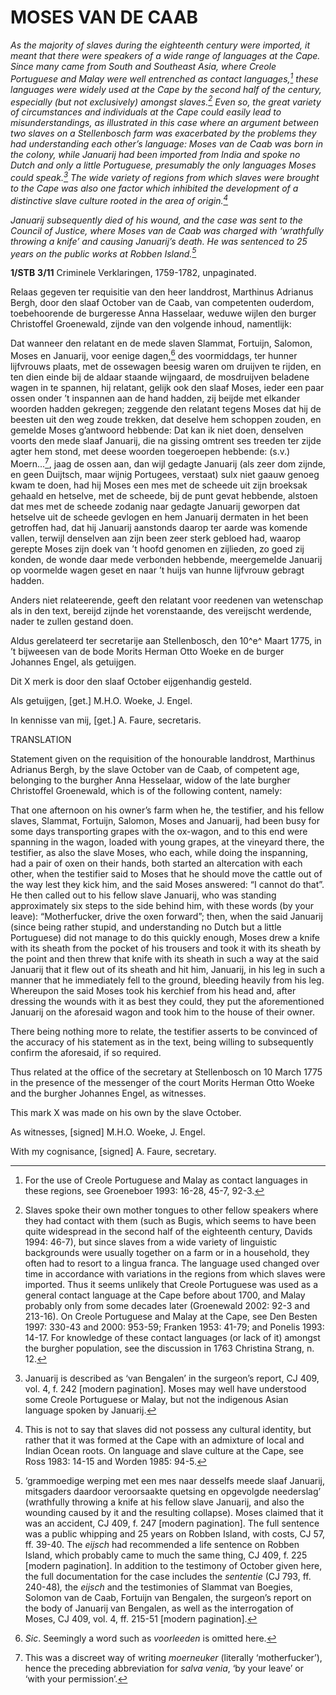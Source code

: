 # MOSES VAN DE CAAB

*As the majority of slaves during the eighteenth century were imported, it meant that there were speakers of a wide range of languages at the Cape. Since many came from South and Southeast Asia, where Creole Portuguese and Malay were well entrenched as contact languages,[^1] these languages were widely used at the Cape by the second half of the century, especially (but not exclusively) amongst slaves.[^2] Even so, the great variety of circumstances and individuals at the Cape could easily lead to misunderstandings, as illustrated in this case where an argument between two slaves on a Stellenbosch farm was exacerbated by the problems they had understanding each other’s language: Moses van de Caab was born in the colony, while Januarij had been imported from India and spoke no Dutch and only a little Portuguese, presumably the only languages Moses could speak.[^3] The wide variety of regions from which slaves were brought to the Cape was also one factor which inhibited the development of a distinctive slave culture rooted in the area of origin.[^4]*

*Januarij subsequently died of his wound, and the case was sent to the Council of Justice, where Moses van de Caab was charged with ‘wrathfully throwing a knife’ and causing Januarij’s death. He was sentenced to 25 years on the public works at Robben Island.[^5]*

**1/STB** **3/11** Criminele Verklaringen, 1759-1782, unpaginated.

Relaas gegeven ter requisitie van den heer landdrost, Marthinus Adrianus Bergh, door den slaaf October van de Caab, van competenten ouderdom, toebehoorende de burgeresse Anna Hasselaar, weduwe wijlen den burger Christoffel Groenewald, zijnde van den volgende inhoud, namentlijk:

Dat wanneer den relatant en de mede slaven Slammat, Fortuijn, Salomon, Moses en Januarij, voor eenige dagen,[^6] des voormiddags, ter hunner lijfvrouws plaats, met de ossewagen beesig waren om druijven te rijden, en ten dien einde bij de aldaar staande wijngaard, de mosdruijven beladene wagen in te spannen, hij relatant, gelijk ook den slaaf Moses, ieder een paar ossen onder ’t inspannen aan de hand hadden, zij beijde met elkander woorden hadden gekregen; zeggende den relatant tegens Moses dat hij de beesten uit den weg zoude trekken, dat deselve hem schoppen zouden, en gemelde Moses g’antwoord hebbende: Dat kan ik niet doen, denselven voorts den mede slaaf Januarij, die na gissing omtrent ses treeden ter zijde agter hem stond, met deese woorden toegeroepen hebbende: (s.v.) Moern...[^7], jaag de ossen aan, dan wijl gedagte Januarij (als zeer dom zijnde, en geen Duijtsch, maar wijnig Portugees, verstaat) sulx niet gaauw genoeg kwam te doen, had hij Moses een mes met de scheede uit zijn broeksak gehaald en hetselve, met de scheede, bij de punt gevat hebbende, alstoen dat mes met de scheede zodanig naar gedagte Januarij geworpen dat hetselve uit de scheede gevlogen en hem Januarij dermaten in het been getroffen had, dat hij Januarij aanstonds daarop ter aarde was komende vallen, terwijl denselven aan zijn been zeer sterk gebloed had, waarop gerepte Moses zijn doek van ’t hoofd genomen en zijlieden, zo goed zij konden, de wonde daar mede verbonden hebbende, meergemelde Januarij op voormelde wagen geset en naar ’t huijs van hunne lijfvrouw gebragt hadden.

Anders niet relateerende, geeft den relatant voor reedenen van wetenschap als in den text, bereijd zijnde het vorenstaande, des vereijscht werdende, nader te zullen gestand doen.

Aldus gerelateerd ter secretarije aan Stellenbosch, den 10^e^ Maart 1775, in ’t bijweesen van de bode Morits Herman Otto Woeke en de burger Johannes Engel, als getuijgen.

Dit X merk is door den slaaf October eijgenhandig gesteld.

Als getuijgen, \[get.\] M.H.O. Woeke, J. Engel.

In kennisse van mij, \[get.\] A. Faure, secretaris.

TRANSLATION

Statement given on the requisition of the honourable landdrost, Marthinus Adrianus Bergh, by the slave October van de Caab, of competent age, belonging to the burgher Anna Hesselaar, widow of the late burgher Christoffel Groenewald, which is of the following content, namely:

That one afternoon on his owner’s farm when he, the testifier, and his fellow slaves, Slammat, Fortuijn, Salomon, Moses and Januarij, had been busy for some days transporting grapes with the ox-wagon, and to this end were spanning in the wagon, loaded with young grapes, at the vineyard there, the testifier, as also the slave Moses, who each, while doing the inspanning, had a pair of oxen on their hands, both started an altercation with each other, when the testifier said to Moses that he should move the cattle out of the way lest they kick him, and the said Moses answered: “I cannot do that”. He then called out to his fellow slave Januarij, who was standing approximately six steps to the side behind him, with these words (by your leave): “Motherfucker, drive the oxen forward”; then, when the said Januarij (since being rather stupid, and understanding no Dutch but a little Portuguese) did not manage to do this quickly enough, Moses drew a knife with its sheath from the pocket of his trousers and took it with its sheath by the point and then threw that knife with its sheath in such a way at the said Januarij that it flew out of its sheath and hit him, Januarij, in his leg in such a manner that he immediately fell to the ground, bleeding heavily from his leg. Whereupon the said Moses took his kerchief from his head and, after dressing the wounds with it as best they could, they put the aforementioned Januarij on the aforesaid wagon and took him to the house of their owner.

There being nothing more to relate, the testifier asserts to be convinced of the accuracy of his statement as in the text, being willing to subsequently confirm the aforesaid, if so required.

Thus related at the office of the secretary at Stellenbosch on 10 March 1775 in the presence of the messenger of the court Morits Herman Otto Woeke and the burgher Johannes Engel, as witnesses.

This mark X was made on his own by the slave October.

As witnesses, \[signed\] M.H.O. Woeke, J. Engel.

With my cognisance, \[signed\] A. Faure, secretary.

[^1]: For the use of Creole Portuguese and Malay as contact languages in these regions, see Groeneboer 1993: 16-28, 45-7, 92-3.

[^2]: Slaves spoke their own mother tongues to other fellow speakers where they had contact with them (such as Bugis, which seems to have been quite widespread in the second half of the eighteenth century, Davids 1994: 46-7), but since slaves from a wide variety of linguistic backgrounds were usually together on a farm or in a household, they often had to resort to a lingua franca. The language used changed over time in accordance with variations in the regions from which slaves were imported. Thus it seems unlikely that Creole Portuguese was used as a general contact language at the Cape before about 1700, and Malay probably only from some decades later (Groenewald 2002: 92-3 and 213-16). On Creole Portuguese and Malay at the Cape, see Den Besten 1997: 330-43 and 2000: 953-59; Franken 1953: 41-79; and Ponelis 1993: 14-17. For knowledge of these contact languages (or lack of it) amongst the burgher population, see the discussion in 1763 Christina Strang, n. 12.

[^3]: Januarij is described as ‘van Bengalen’ in the surgeon’s report, CJ 409, vol. 4, f. 242 \[modern pagination\]. Moses may well have understood some Creole Portuguese or Malay, but not the indigenous Asian language spoken by Januarij.

[^4]: This is not to say that slaves did not possess any cultural identity, but rather that it was formed at the Cape with an admixture of local and Indian Ocean roots. On language and slave culture at the Cape, see Ross 1983: 14-15 and Worden 1985: 94-5.

[^5]: ‘grammoedige werping met een mes naar desselfs meede slaaf Januarij, mitsgaders daardoor veroorsaakte quetsing en opgevolgde neederslag’ (wrathfully throwing a knife at his fellow slave Januarij, and also the wounding caused by it and the resulting collapse). Moses claimed that it was an accident, CJ 409, f. 247 \[modern pagination\]. The full sentence was a public whipping and 25 years on Robben Island, with costs, CJ 57, ff. 39-40. The *eijsch* had recommended a life sentence on Robben Island, which probably came to much the same thing, CJ 409, f. 225 \[modern pagination\]. In addition to the testimony of October given here, the full documentation for the case includes the *sententie* (CJ 793, ff. 240-48)*,* the *eijsch* and the testimonies of Slammat van Boegies, Solomon van de Caab, Fortuijn van Bengalen, the surgeon’s report on the body of Januarij van Bengalen, as well as the interrogation of Moses, CJ 409, vol. 4, ff. 215-51 \[modern pagination\].

[^6]:  *Sic*. Seemingly a word such as *voorleeden* is omitted here.

[^7]:  This was a discreet way of writing *moerneuker* (literally ‘motherfucker’), hence the preceding abbreviation for *salva venia*, ‘by your leave’ or ‘with your permission’.
